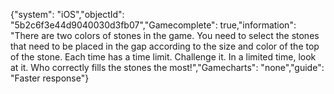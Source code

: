 {"system": "iOS","objectId": "5b2c6f3e44d9040030d3fb07","Gamecomplete": true,"information": "There are two colors of stones in the game. You need to select the stones that need to be placed in the gap according to the size and color of the top of the stone. Each time has a time limit. Challenge it. In a limited time, look at it. Who correctly fills the stones the most!","Gamecharts": "none","guide": "Faster response"}
